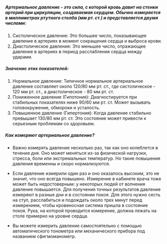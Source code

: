 ##### Артериальное давление - это сила, с которой кровь давит на стенки артерий при циркуляции, создаваемая сердцем. Обычно измеряется в миллиметрах ртутного столба (мм рт. ст.) и представляется двумя числами:

1. Систолическое давление: Это большее число, показывающее давление в артериях в момент сокращения сердца и выброса крови.
2. Диастолическое давление: Это меньшее число, отражающее давление в артериях в период расслабления сердца между ударами.

##### Значение этих показателей:

1. Нормальное давление: Типичное нормальное артериальное давление составляет около 120/80 мм рт. ст., где систолическое - 120 мм рт. ст., а диастолическое - 80 мм рт. ст.
2. Пониженное давление (Гипотония): Диагностируется при стабильных показателях ниже 90/60 мм рт. ст. Может вызывать головокружение, обмороки и усталость.
3. Повышенное давление (Гипертония): Когда давление стабильно превышает 130/80 мм рт. ст. Это состояние может привести к серьезным проблемам со здоровьем.

##### Как измеряют артериальное давление?

* Важно измерять давление несколько раз, так как оно колеблется в течение дня.
Оно может меняться из-за физической нагрузки, стресса, боли или экстремальных температур. Но такие повышения давления временны и скоро нормализуются.

* Если давление измерили один раз и оно оказалось высоким, это не значит, что оно всегда повышено.
Измерение в кабинете врача тоже может быть недостоверным: у некоторых людей от волнения давление повышается.
Для получения точных результатов давление измеряют в разные дни и в состоянии покоя.
Для этого нужно сесть на стул, расслабиться и подождать около трех минут перед измерением, чтобы кровеносная система пришла в состояние покоя. Рука, на которой проводится измерение, должна лежать на столе примерно на уровне сердца.

* Вы можете измерить давление самостоятельно с помощью автоматического тонометра или механического прибора под названием сфигмоманометр.